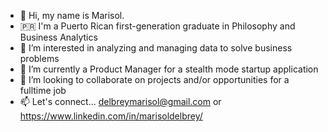 - 👋 Hi, my name is Marisol.
- 🇵🇷 I'm a Puerto Rican first-generation graduate in Philosophy and Business Analytics
- 👀 I’m interested in analyzing and managing data to solve business problems
- 🌱 I’m currently a Product Manager for a stealth mode startup application
- 💞️ I’m looking to collaborate on projects and/or opportunities for a fulltime job
- 📫 Let's connect... delbreymarisol@gmail.com or https://www.linkedin.com/in/marisoldelbrey/ 

<!---
marisoldelbrey/marisoldelbrey is a ✨ special ✨ repository because its `README.md` (this file) appears on your GitHub profile.
You can click the Preview link to take a look at your changes.
--->
